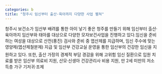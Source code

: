 ```yaml
---
categories: b
title: "청주시 임신부터 출산·육아까지 다양한 사업 펼쳐"
---
```

청주시 보건소가 임산부 배려를 통한 아이 낳기 좋은 청주를 만들기 위해 임신부터 출산·육아까지 임산부와 태아를 대상으로 다양한 모자보건사업을 진행하고 있다.임신을 준비하는 여성을 대상으로 산전(풍진) 검사와 준비 중 엽산제를 지급하며, 임신 주수에 맞는 영양제(엽산제철분제) 지급 및 임산부 건강교실 운영을 통한 임산부의 건강한 임신을 지원하고 있다. 또한, 출산 가정의 경제적 부담 경감을 위해 고위험 임신 질환으로 입원 치료를 받은 임산부 의료비 지원, 산모·신생아 건강관리사 비용 지원, 만 2세 미만의 저소득층 가구 기저귀·조제